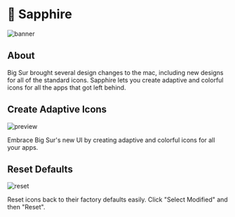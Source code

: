 # 💎 Sapphire

![banner](https://user-images.githubusercontent.com/45678211/119885604-0b92b000-bf00-11eb-841a-4445a0765498.png)

## About

Big Sur brought several design changes to the mac, including new designs for all of the standard icons. Sapphire lets you create adaptive and colorful icons for all the apps that got left behind.

## Create Adaptive Icons

![preview](https://user-images.githubusercontent.com/45678211/119882171-1cd9bd80-befc-11eb-99c0-6e76cf3946a0.gif)

Embrace Big Sur's new UI by creating adaptive and colorful icons for all your apps. 

## Reset Defaults

![reset](https://user-images.githubusercontent.com/45678211/119882037-f2880000-befb-11eb-8ffd-e58b02782e49.gif)

Reset icons back to their factory defaults easily. Click "Select Modified" and then "Reset".
